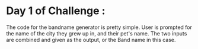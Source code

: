# Day 1 of Challenge : 

The code for the bandname generator is pretty simple. User is prompted for the name of the city they grew up in, and their pet's name. The two inputs are combined and given as the output, or the Band name in this case. 
